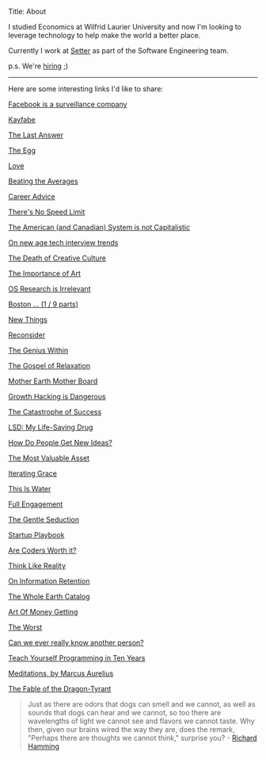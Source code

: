 Title: About

I studied Economics at Wilfrid Laurier University and now I'm looking to leverage technology to help make the world a better place.

Currently I work at [Setter](https://setter.com/) as part of the Software Engineering team.

p.s. We're [hiring](https://angel.co/setter-home-services/jobs) ;)

---

Here are some interesting links I'd like to share:

[Facebook is a surveillance company](https://www.reddit.com/r/technology/comments/85eri3/edward_snowden_facebook_is_a_surveillance_company/)

[Kayfabe](https://edge.org/response-detail/11783)

[The Last Answer](http://www.thrivenotes.com/the-last-answer/)

[The Egg](http://galactanet.com/oneoff/theegg_mod.html)

[Love](http://paulgraham.com/love.html)

[Beating the Averages](http://www.paulgraham.com/avg.html)

[Career Advice](http://www.thoughtcrime.org/blog/career-advice/)

[There's No Speed Limit](http://sivers.org/kimo)

[The American (and Canadian) System is not Capitalistic](https://www.zerohedge.com/news/2018-01-23/american-system-not-capitalism)

[On new age tech interview trends](http://www.jasq.org/just-another-scala-quant/inverting-binary-trees-considered-harmful)

[The Death of Creative Culture](https://www.brainpickings.org/2015/10/13/john-steinbeck-letters-to-elizabeth-dream/?mc_cid=23a7c01a76&mc_eid=ec41677af4)

[The Importance of Art](https://www.commentarymagazine.com/articles/how-art-became-irrelevant/)

[OS Research is Irrelevant](http://herpolhode.com/rob/utah2000.pdf)

[Boston ... (1 / 9 parts)](http://recode.net/special-series/boston/)

[New Things](http://paulgraham.com/newthings.html)

[Reconsider](https://signalvnoise.com/posts/3972-reconsider)

[The Genius Within](https://alumni.stanford.edu/get/page/magazine/article/?article_id=32124)

[The Gospel of Relaxation](http://www.uky.edu/~eushe2/Pajares/jgospel.html)

[Mother Earth Mother Board](http://www.wired.com/1996/12/ffglass/)

[Growth Hacking is Dangerous](http://austenallred.com/growth-ha/)

[The Catastrophe of Success](http://genius.com/Tennessee-williams-the-catastrophe-of-success-annotated)

[LSD: My Life-Saving Drug](http://www.gq.com/story/lsd-life-saving-drug)

[How Do People Get New Ideas?](https://www.technologyreview.com/s/531911/isaac-asimov-asks-how-do-people-get-new-ideas/)

[The Most Valuable Asset](http://www.nytimes.com/2015/12/15/your-money/your-most-valuable-asset-is-yourself.html?_r=1)

[Iterating Grace](https://fusiondotnet.files.wordpress.com/2015/06/iterating-grace_digitized_small.pdf)

[This Is Water](http://web.archive.org/web/20080213082423/http://www.marginalia.org/dfw_kenyon_commencement.html)

[Full Engagement](http://sivers.org/book/PowerOfFullEngagement)

[The Gentle Seduction](http://www.skyhunter.com/marcs/GentleSeduction.html)

[Startup Playbook](http://playbook.samaltman.com/)

[Are Coders Worth it?](http://aeon.co/magazine/society/james-somers-web-developer-money/)

[Think Like Reality](http://lesswrong.com/lw/hs/think_like_reality/)

[On Information Retention](http://www.gwern.net/Spaced%20repetition)

[The Whole Earth Catalog](http://www.wholeearth.com/index.php)

[Art Of Money Getting](http://www.fourmilab.ch/etexts/www/barnum/moneygetting/moneygetting.html)

[The Worst](http://www.thoughtcrime.org/blog/the-worst/)

[Can we ever really know another person?](http://nautil.us/issue/27/dark-matter/ingenious-nicholas-epley)

[Teach Yourself Programming in Ten Years](http://norvig.com/21-days.html)

[Meditations, by Marcus Aurelius](http://www.gutenberg.org/files/2680/2680-h/2680-h.htm#link2H_INTR)

[The Fable of the Dragon-Tyrant](http://www.nickbostrom.com/fable/dragon.html)


> Just as there are odors that dogs can smell and we cannot, as well as sounds that dogs can hear and we cannot, so too there are wavelengths of light we cannot see and flavors we cannot taste. Why then, given our brains wired the way they are, does the remark, "Perhaps there are thoughts we cannot think," surprise you? - [Richard Hamming](http://journals.plos.org/ploscompbiol/article?id=10.1371/journal.pcbi.1004020)
